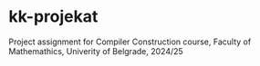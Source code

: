 # kk-projekat
Project assignment for Compiler Construction course, Faculty of Mathemathics, Univerity of Belgrade, 2024/25
